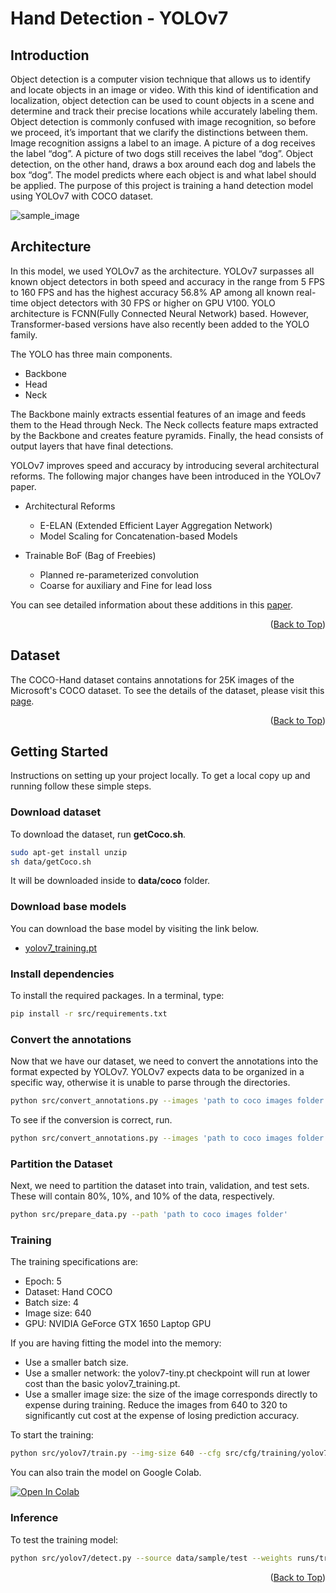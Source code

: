 # Hand Detection - YOLOv7
<a name="readme-top"></a>

<!-- ABOUT THE PROJECT -->
## Introduction
Object detection is a computer vision technique that allows us to identify and locate objects in an image or video. With this kind of identification and localization, object detection can be used to count objects in a scene and determine and track their precise locations while accurately labeling them. Object detection is commonly confused with image recognition, so before we proceed, it’s important that we clarify the distinctions between them. Image recognition assigns a label to an image. A picture of a dog receives the label “dog”. A picture of two dogs still receives the label “dog”. Object detection, on the other hand, draws a box around each dog and labels the box “dog”. The model predicts where each object is and what label should be applied.
The purpose of this project is training a hand detection model using YOLOv7 with COCO dataset.

![sample_image](images/9.png "Detection")

<!-- ARCHITECTURE -->
## Architecture
In this model, we used YOLOv7 as the architecture. YOLOv7 surpasses all known object detectors in both speed and accuracy in the range from 5 FPS to 160 FPS and has the highest accuracy 56.8% AP among all known real-time object detectors with 30 FPS or higher on GPU V100. YOLO architecture is FCNN(Fully Connected Neural Network) based. However, Transformer-based versions have also recently been added to the YOLO family.

The YOLO has three main components.

* Backbone
* Head
* Neck

The Backbone mainly extracts essential features of an image and feeds them to the Head through Neck. The Neck collects feature maps extracted by the Backbone and creates feature pyramids. Finally, the head consists of output layers that have final detections.

YOLOv7 improves speed and accuracy by introducing several architectural reforms. The following major changes have been introduced in the YOLOv7 paper.

* Architectural Reforms

    * E-ELAN (Extended Efficient Layer Aggregation Network)
    * Model Scaling for Concatenation-based Models
    
* Trainable BoF (Bag of Freebies)

    * Planned re-parameterized convolution
    * Coarse for auxiliary and Fine for lead loss

You can see detailed information about these additions in this [paper][1].
<p align="right">(<a href="#readme-top">Back to Top</a>)</p>

<!-- DATASET -->
## Dataset
The COCO-Hand dataset contains annotations for 25K images of the Microsoft's COCO dataset. To see the details of the dataset, please visit this [page][2].
<p align="right">(<a href="#readme-top">Back to Top</a>)</p>

<!-- GETTING STARTED -->
## Getting Started
Instructions on setting up your project locally.
To get a local copy up and running follow these simple steps.

### Download dataset
To download the dataset, run **getCoco.sh**.
  ```sh
  sudo apt-get install unzip
  sh data/getCoco.sh
  ```
It will be downloaded inside to **data/coco** folder.

### Download base models
You can download the base model by visiting the link below.

* [yolov7_training.pt][4]

### Install dependencies
To install the required packages. In a terminal, type:
  ```sh
  pip install -r src/requirements.txt
  ```

### Convert the annotations
Now that we have our dataset, we need to convert the annotations into the format expected by YOLOv7. YOLOv7 expects data to be organized in a specific way, otherwise it is unable to parse through the directories.
  ```sh
  python src/convert_annotations.py --images 'path to coco images folder' --annotations 'path to coco annotations txt'
  ```
To see if the conversion is correct, run.
  ```sh
  python src/convert_annotations.py --images 'path to coco images folder' --annotations 'path to coco annotations txt' --plot
  ```

### Partition the Dataset
Next, we need to partition the dataset into train, validation, and test sets. These will contain 80%, 10%, and 10% of the data, respectively.
  ```sh
  python src/prepare_data.py --path 'path to coco images folder'
  ```

### Training
The training specifications are:
* Epoch: 5
* Dataset: Hand COCO
* Batch size: 4
* Image size: 640
* GPU: NVIDIA GeForce GTX 1650 Laptop GPU

If you are having fitting the model into the memory:
* Use a smaller batch size.
* Use a smaller network: the yolov7-tiny.pt checkpoint will run at lower cost than the basic yolov7_training.pt.
* Use a smaller image size: the size of the image corresponds directly to expense during training. Reduce the images from 640 to 320 to significantly cut cost at the expense of losing prediction accuracy.

To start the training:
  ```sh
  python src/yolov7/train.py --img-size 640 --cfg src/cfg/training/yolov7.yaml --hyp data/hyp.scratch.yaml --batch 4 --epoch 300 --data data/hand_data.yaml --weights src/models/yolov7_training.pt --workers 2 --name yolo_hand_det --device 0
  ```

You can also train the model on Google Colab.

<a href="https://colab.research.google.com/github/nuwandda/yolov7-hand-detection/blob/main/src/train.ipynb"><img src="https://colab.research.google.com/assets/colab-badge.svg" alt="Open In Colab"></a>

### Inference
To test the training model:
  ```sh
  python src/yolov7/detect.py --source data/sample/test --weights runs/train/yolo_hand_det/weights/best.pt --conf 0.25 --name yolo_hand_det
  ```
<p align="right">(<a href="#readme-top">Back to Top</a>)</p>

[1]: https://arxiv.org/pdf/2207.02696.pdf
[2]: https://www3.cs.stonybrook.edu/~cvl/projects/hand_det_attention/
[3]: https://arxiv.org/pdf/2008.05359.pdf
[4]: https://drive.google.com/file/d/1Uch80u6CVGQK4EfxvDtae4DhbgdyOUZH/view?usp=share_link
[5]: https://drive.google.com/file/d/1flQiEhQ4bfYwntRFCz0mw-wbKL0fDrsJ/view?usp=share_link
[6]: https://drive.google.com/file/d/1tTjodl4IbJChQizY7pL5M1lXwXSiImS4/view?usp=share_link
[7]: https://github.com/WongKinYiu/yolov7/releases/download/v0.1/yolov7-e6e_training.pt


